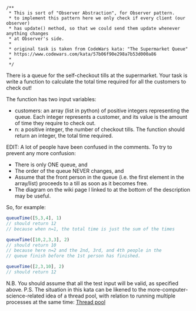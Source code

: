 ```
/**
 * This is sort of "Observer Abstraction", for Observer pattern.
 * to implement this pattern here we only check if every client (our observer)
 * has update() method, so that we could send them update whenever anything changes
 * at Observer's side.
 * 
 * original task is taken from CodeWars kata: "The Supermarket Queue"
 * https://www.codewars.com/kata/57b06f90e298a7b53d000a86
 * 
 */
```

There is a queue for the self-checkout tills at the supermarket. Your task is write a function to calculate the total time required for all the customers to check out!

The function has two input variables:

- customers: an array (list in python) of positive integers representing the queue. Each integer represents a customer, and its value is the amount of time they require to check out.
- n: a positive integer, the number of checkout tills.
The function should return an integer, the total time required.

EDIT: A lot of people have been confused in the comments. To try to prevent any more confusion:

- There is only ONE queue, and
- The order of the queue NEVER changes, and
- Assume that the front person in the queue (i.e. the first element in the array/list) proceeds to a till as soon as it becomes free.
- The diagram on the wiki page I linked to at the bottom of the description may be useful.

So, for example:
```Javascript
queueTime([5,3,4], 1)
// should return 12
// because when n=1, the total time is just the sum of the times

queueTime([10,2,3,3], 2)
// should return 10
// because here n=2 and the 2nd, 3rd, and 4th people in the 
// queue finish before the 1st person has finished.

queueTime([2,3,10], 2)
// should return 12
```
N.B. You should assume that all the test input will be valid, as specified above.
P.S. The situation in this kata can be likened to the more-computer-science-related idea of a thread pool, with relation to running multiple processes at the same time: [Thread pool](https://en.wikipedia.org/wiki/Thread_pool)
